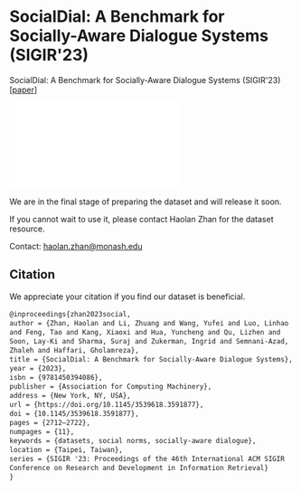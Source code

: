 # SocialDial: A Benchmark for Socially-Aware Dialogue Systems (SIGIR'23)
SocialDial: A Benchmark for Socially-Aware Dialogue Systems (SIGIR'23) [[paper](https://dl.acm.org/doi/10.1145/3539618.3591877)]

![avatar](/images/example.pdf)

We are in the final stage of preparing the dataset and will release it soon.

If you cannot wait to use it, please contact Haolan Zhan for the dataset resource.

Contact: haolan.zhan@monash.edu

## Citation
We appreciate your citation if you find our dataset is beneficial.

```
@inproceedings{zhan2023social,
author = {Zhan, Haolan and Li, Zhuang and Wang, Yufei and Luo, Linhao and Feng, Tao and Kang, Xiaoxi and Hua, Yuncheng and Qu, Lizhen and Soon, Lay-Ki and Sharma, Suraj and Zukerman, Ingrid and Semnani-Azad, Zhaleh and Haffari, Gholamreza},
title = {SocialDial: A Benchmark for Socially-Aware Dialogue Systems},
year = {2023},
isbn = {9781450394086},
publisher = {Association for Computing Machinery},
address = {New York, NY, USA},
url = {https://doi.org/10.1145/3539618.3591877},
doi = {10.1145/3539618.3591877},
pages = {2712–2722},
numpages = {11},
keywords = {datasets, social norms, socially-aware dialogue},
location = {Taipei, Taiwan},
series = {SIGIR '23: Proceedings of the 46th International ACM SIGIR Conference on Research and Development in Information Retrieval}
}
```

